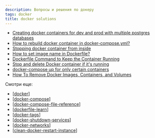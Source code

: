 ```yaml
---
description: Вопросы и решения по докеру
tags: docker
title: docker solutions
---
```

- [Creating docker containers for dev and prod with multiple postgres databases](https://stackoverflow.com/questions/61999589/creating-docker-containers-for-dev-and-prod-with-multiple-postgres-databases)
- [How to rebuild docker container in docker-compose.yml?](https://stackoverflow.com/questions/36884991/how-to-rebuild-docker-container-in-docker-compose-yml)
- [Stopping docker container from inside](https://stackoverflow.com/questions/31538314/stopping-docker-container-from-inside)
- [How to set image name in Dockerfile?](https://stackoverflow.com/questions/38986057/how-to-set-image-name-in-dockerfile)
- [Dockerfile Command to Keep the Container Running](https://devopscube.com/keep-docker-container-running/)
- [Stop and delete Docker container if it's running](https://stackoverflow.com/questions/34228864/stop-and-delete-docker-container-if-its-running)
- [docker-compose up for only certain containers](https://stackoverflow.com/questions/30233105/docker-compose-up-for-only-certain-containers)
- [How To Remove Docker Images, Containers, and Volumes](https://www.digitalocean.com/community/tutorials/how-to-remove-docker-images-containers-and-volumes)

Смотри еще:

- [[docker]]
- [[docker-compose]]
- [[docker-compose-file-reference]]
- [[dockerfile-learn]]
- [[docker-tags]]
- [[docker-shutdown-services]]
- [[docker-networks]]
- [[clean-docker-restart-instance]]

[//begin]: # "Autogenerated link references for markdown compatibility"
[docker]: ../lists/docker "Docker"
[docker-compose]: docker-compose "Docker compose"
[docker-compose-file-reference]: docker-compose-file-reference "Docker compose file reference"
[dockerfile-learn]: dockerfile-learn "Dockerfile"
[docker-tags]: docker-tags "Теги в docker"
[docker-shutdown-services]: docker-shutdown-services "Docker shutdown services"
[docker-networks]: docker-networks "Docker networks"
[clean-docker-restart-instance]: clean-docker-restart-instance "How to do clean docker restsrt instance"
[//end]: # "Autogenerated link references"